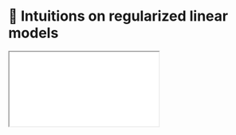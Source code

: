# 📰 Intuitions on regularized linear models

<iframe src="../slides/index.html?file=../slides/regularized_linear_models.md#p1"/>
